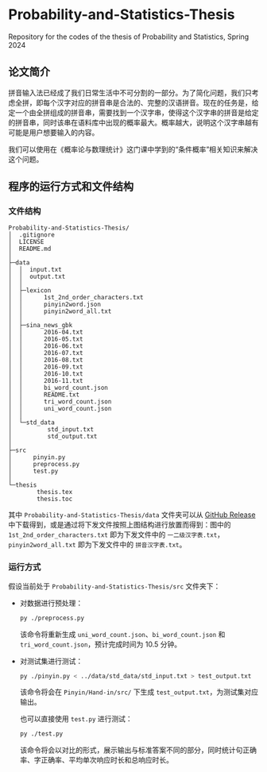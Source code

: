 # Probability-and-Statistics-Thesis

Repository for the codes of the thesis of Probability and Statistics, Spring 2024

## 论文简介

拼音输入法已经成了我们日常生活中不可分割的一部分。为了简化问题，我们只考虑全拼，即每个汉字对应的拼音串是合法的、完整的汉语拼音。现在的任务是，给定一个由全拼组成的拼音串，需要找到一个汉字串，使得这个汉字串的拼音是给定的拼音串，同时该串在语料库中出现的概率最大。概率越大，说明这个汉字串越有可能是用户想要输入的内容。

我们可以使用在《概率论与数理统计》这门课中学到的“条件概率”相关知识来解决这个问题。

## 程序的运行方式和文件结构

### 文件结构

```
Probability-and-Statistics-Thesis/
│  .gitignore
│  LICENSE
│  README.md
│
├─data
│  │  input.txt
│  │  output.txt
│  │
│  ├─lexicon
│  │      1st_2nd_order_characters.txt
│  │      pinyin2word.json
│  │      pinyin2word_all.txt
│  │
│  ├─sina_news_gbk
│  │      2016-04.txt
│  │      2016-05.txt
│  │      2016-06.txt
│  │      2016-07.txt
│  │      2016-08.txt
│  │      2016-09.txt
│  │      2016-10.txt
│  │      2016-11.txt
│  │      bi_word_count.json
│  │      README.txt
│  │      tri_word_count.json
│  │      uni_word_count.json
│  │
│  └─std_data
│          std_input.txt
│          std_output.txt
│
├─src
│      pinyin.py
│      preprocess.py
│      test.py
│
└─thesis
        thesis.tex
        thesis.toc
```

其中 `Probability-and-Statistics-Thesis/data` 文件夹可以从 [GitHub Release](https://github.com/LeverImmy/Probability-and-Statistics-Thesis/releases/download/data/data.zip) 中下载得到，或是通过将下发文件按照上图结构进行放置而得到：图中的 `1st_2nd_order_characters.txt` 即为下发文件中的 `一二级汉字表.txt`，`pinyin2word_all.txt` 即为下发文件中的 `拼音汉字表.txt`。

### 运行方式

假设当前处于 `Probability-and-Statistics-Thesis/src` 文件夹下：

- 对数据进行预处理：

  ```bash
  py ./preprocess.py
  ```

  该命令将重新生成 `uni_word_count.json`、`bi_word_count.json` 和 `tri_word_count.json`，预计完成时间为 $10.5$ 分钟。

- 对测试集进行测试：

  ```bash
  py ./pinyin.py < ../data/std_data/std_input.txt > test_output.txt
  ```

  该命令将会在 `Pinyin/Hand-in/src/` 下生成 `test_output.txt`，为测试集对应输出。

  也可以直接使用 `test.py` 进行测试：

  ```bash
  py ./test.py
  ```

  该命令将会以对比的形式，展示输出与标准答案不同的部分，同时统计句正确率、字正确率、平均单次响应时长和总响应时长。
